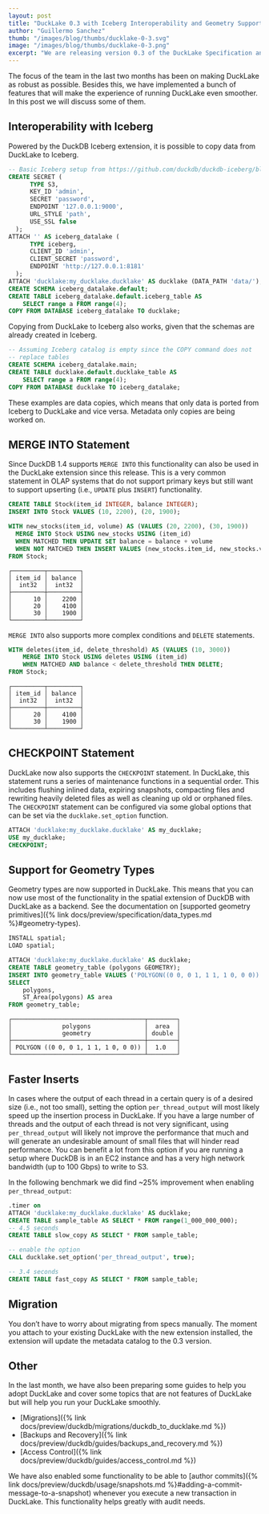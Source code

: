```yaml
---
layout: post
title: "DuckLake 0.3 with Iceberg Interoperability and Geometry Support"
author: "Guillermo Sanchez"
thumb: "/images/blog/thumbs/ducklake-0-3.svg"
image: "/images/blog/thumbs/ducklake-0-3.png"
excerpt: "We are releasing version 0.3 of the DuckLake Specification and the `ducklake` DuckDB extension."
---
```


The focus of the team in the last two months has been on making DuckLake as robust as possible. Besides this, we have implemented a bunch of features that will make the experience of running DuckLake even smoother. In this post we will discuss some of them.

## Interoperability with Iceberg

Powered by the DuckDB Iceberg extension, it is possible to copy data from DuckLake to Iceberg.

```sql
-- Basic Iceberg setup from https://github.com/duckdb/duckdb-iceberg/blob/main/scripts/start-rest-catalog.sh
CREATE SECRET (
      TYPE S3,
      KEY_ID 'admin',
      SECRET 'password',
      ENDPOINT '127.0.0.1:9000',
      URL_STYLE 'path',
      USE_SSL false
  );
ATTACH '' AS iceberg_datalake (
      TYPE iceberg,
      CLIENT_ID 'admin',
      CLIENT_SECRET 'password',
      ENDPOINT 'http://127.0.0.1:8181'
  );
ATTACH 'ducklake:my_ducklake.ducklake' AS ducklake (DATA_PATH 'data/');
CREATE SCHEMA iceberg_datalake.default;
CREATE TABLE iceberg_datalake.default.iceberg_table AS
    SELECT range a FROM range(4);
COPY FROM DATABASE iceberg_datalake TO ducklake;
```

Copying from DuckLake to Iceberg also works, given that the schemas are already created in Iceberg.

```sql
-- Assuming Iceberg catalog is empty since the COPY command does not
-- replace tables
CREATE SCHEMA iceberg_datalake.main;
CREATE TABLE ducklake.default.ducklake_table AS
    SELECT range a FROM range(4);
COPY FROM DATABASE ducklake TO iceberg_datalake;
```

These examples are data copies, which means that only data is ported from Iceberg to DuckLake and vice versa. Metadata only copies are being worked on.

## MERGE INTO Statement

Since DuckDB 1.4 supports `MERGE INTO` this functionality can also be used in the DuckLake extension since this release. This is a very common statement in OLAP systems that do not support primary keys but still want to support upserting (i.e., `UPDATE` plus `INSERT`) functionality.

```sql
CREATE TABLE Stock(item_id INTEGER, balance INTEGER);
INSERT INTO Stock VALUES (10, 2200), (20, 1900);

WITH new_stocks(item_id, volume) AS (VALUES (20, 2200), (30, 1900))
  MERGE INTO Stock USING new_stocks USING (item_id)
  WHEN MATCHED THEN UPDATE SET balance = balance + volume
  WHEN NOT MATCHED THEN INSERT VALUES (new_stocks.item_id, new_stocks.volume);
FROM Stock;
```
```text
┌─────────┬─────────┐
│ item_id │ balance │
│  int32  │  int32  │
├─────────┼─────────┤
│      10 │    2200 │
│      20 │    4100 │
│      30 │    1900 │
└─────────┴─────────┘
```

`MERGE INTO` also supports more complex conditions and `DELETE` statements.

```sql
WITH deletes(item_id, delete_threshold) AS (VALUES (10, 3000))
    MERGE INTO Stock USING deletes USING (item_id)
    WHEN MATCHED AND balance < delete_threshold THEN DELETE;
FROM Stock;
```

```text
┌─────────┬─────────┐
│ item_id │ balance │
│  int32  │  int32  │
├─────────┼─────────┤
│      20 │    4100 │
│      30 │    1900 │
└─────────┴─────────┘
```

## CHECKPOINT Statement

DuckLake now also supports the `CHECKPOINT` statement. In DuckLake, this statement runs a series of maintenance functions in a sequential order. This includes flushing inlined data, expiring snapshots, compacting files and rewriting heavily deleted files as well as cleaning up old or orphaned files. The `CHECKPOINT` statement can be configured via some global options that can be set via the `ducklake.set_option` function.

```sql
ATTACH 'ducklake:my_ducklake.ducklake' AS my_ducklake;
USE my_ducklake;
CHECKPOINT;
```

## Support for Geometry Types

Geometry types are now supported in DuckLake. This means that you can now use most of the functionality in the spatial extension of DuckDB with DuckLake as a backend. See the documentation on [supported geometry primitives]({% link docs/preview/specification/data_types.md %}#geometry-types).

```sql
INSTALL spatial;
LOAD spatial;

ATTACH 'ducklake:my_ducklake.ducklake' AS ducklake;
CREATE TABLE geometry_table (polygons GEOMETRY);
INSERT INTO geometry_table VALUES ('POLYGON((0 0, 0 1, 1 1, 1 0, 0 0))');
SELECT
    polygons,
    ST_Area(polygons) AS area
FROM geometry_table;
```

```text
┌─────────────────────────────────────┬────────┐
│              polygons               │  area  │
│              geometry               │ double │
├─────────────────────────────────────┼────────┤
│ POLYGON ((0 0, 0 1, 1 1, 1 0, 0 0)) │  1.0   │
└─────────────────────────────────────┴────────┘
```

## Faster Inserts

In cases where the output of each thread in a certain query is of a desired size (i.e., not too small), setting the option `per_thread_output` will most likely speed up the insertion process in DuckLake. If you have a large number of threads and the output of each thread is not very significant, using `per_thread_output` will likely not improve the performance that much and will generate an undesirable amount of small files that will hinder read performance. You can benefit a lot from this option if you are running a setup where DuckDB is in an EC2 instance and has a very high network bandwidth (up to 100 Gbps) to write to S3.

In the following benchmark we did find ~25% improvement when enabling `per_thread_output`:

```sql
.timer on
ATTACH 'ducklake:my_ducklake.ducklake' AS ducklake;
CREATE TABLE sample_table AS SELECT * FROM range(1_000_000_000);
-- 4.5 seconds
CREATE TABLE slow_copy AS SELECT * FROM sample_table;

-- enable the option
CALL ducklake.set_option('per_thread_output', true);

-- 3.4 seconds
CREATE TABLE fast_copy AS SELECT * FROM sample_table;
```

## Migration

You don’t have to worry about migrating from specs manually. The moment you attach to your existing DuckLake with the new extension installed, the extension will update the metadata catalog to the 0.3 version.

## Other

In the last month, we have also been preparing some guides to help you adopt DuckLake and cover some topics that are not features of DuckLake but will help you run your DuckLake smoothly.

- [Migrations]({% link docs/preview/duckdb/migrations/duckdb_to_ducklake.md %})
- [Backups and Recovery]({% link docs/preview/duckdb/guides/backups_and_recovery.md %})
- [Access Control]({% link docs/preview/duckdb/guides/access_control.md %})

We have also enabled some functionality to be able to [author commits]({% link docs/preview/duckdb/usage/snapshots.md %}#adding-a-commit-message-to-a-snapshot) whenever you execute a new transaction in DuckLake. This functionality helps greatly with audit needs.
